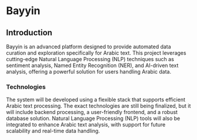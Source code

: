 
# Bayyin

## Introduction
Bayyin is an advanced platform designed to provide automated data curation and exploration specifically for Arabic text. This project leverages cutting-edge Natural Language Processing (NLP) techniques such as sentiment analysis, Named Entity Recognition (NER), and AI-driven text analysis, offering a powerful solution for users handling Arabic data. 




### Technologies 
The system will be developed using a flexible stack that supports efficient Arabic text processing. The exact technologies are still being finalized, but it will include backend processing, a user-friendly frontend, and a robust database solution. Natural Language Processing (NLP) tools will also be integrated to enhance Arabic text analysis, with support for future scalability and real-time data handling.
